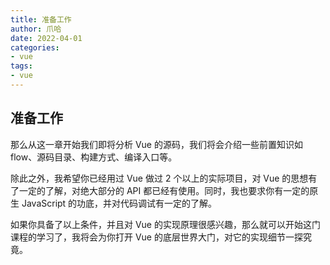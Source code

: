 ```yaml
---
title: 准备工作
author: 爪哈
date: 2022-04-01
categories: 
- vue
tags: 
- vue
---
```



## 准备工作

那么从这一章开始我们即将分析 Vue 的源码，我们将会介绍一些前置知识如 flow、源码目录、构建方式、编译入口等。

除此之外，我希望你已经用过 Vue 做过 2 个以上的实际项目，对 Vue 的思想有了一定的了解，对绝大部分的 API 都已经有使用。同时，我也要求你有一定的原生 JavaScript 的功底，并对代码调试有一定的了解。

如果你具备了以上条件，并且对 Vue 的实现原理很感兴趣，那么就可以开始这门课程的学习了，我将会为你打开 Vue 的底层世界大门，对它的实现细节一探究竟。